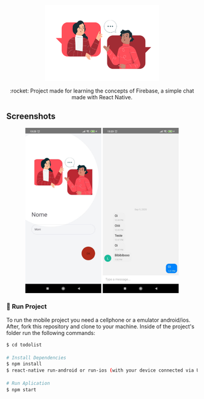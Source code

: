 <p align="center">
   <img src="https://github.com/MonicaHillman/chatTest/blob/master/assets/chat.png" alt="Chat" width="300"/>   
</p>
<p align="center">:rocket: Project made for learning the concepts of Firebase, a simple chat made with React Native.</p>

## Screenshots
<div align="center">
   <img src="https://github.com/MonicaHillman/chatTest/blob/master/assets/tela1.jpeg" width="200px">
   <img src="https://github.com/MonicaHillman/chatTest/blob/master/assets/tela2.jpeg" width="200px">
</div>


### 📱 Run Project

To run the mobile project you need a cellphone or a emulator android/ios.
<br />
After, fork this repository and clone to your machine. Inside of the project's folder run the following commands:

```bash
$ cd todolist

# Install Dependencies
$ npm install
$ react-native run-android or run-ios (with your device connected via USB)

# Run Aplication
$ npm start
```
